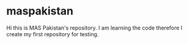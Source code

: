 # maspakistan
Hi this is MAS Pakistan's repository. I am learning the code therefore I create my first repository for testing. 
